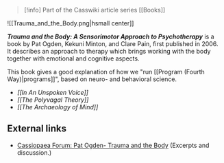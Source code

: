 > [!info] Part of the Casswiki article series [[Books]]

![[Trauma_and_the_Body.png|hsmall center]]


_**Trauma and the Body: A Sensorimotor Approach to Psychotherapy**_ is a book by Pat Ogden, Kekuni Minton, and Clare Pain, first published in 2006. It describes an approach to therapy which brings working with the body together with emotional and cognitive aspects.

This book gives a good explanation of how we "run [[Program (Fourth Way)|programs]]", based on neuro- and behavioral science.

*   _[[In An Unspoken Voice]]_
*   _[[The Polyvagal Theory]]_
*   _[[The Archaeology of Mind]]_

External links
--------------

*   [Cassiopaea Forum: Pat Ogden- Trauma and the Body](https://cassiopaea.org/forum/index.php/topic,28603.0.html) (Excerpts and discussion.)